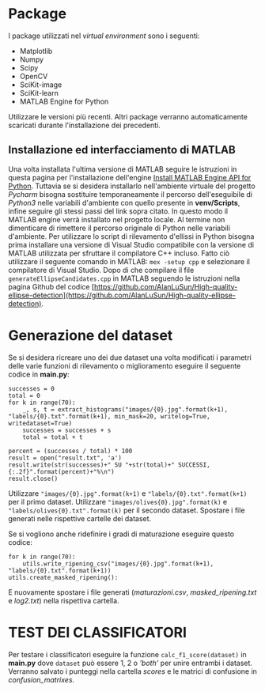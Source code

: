 ﻿# Package
I package utilizzati nel *virtual environment* sono i seguenti:

 - Matplotlib
 - Numpy
 - Scipy
 - OpenCV
 - SciKit-image
 - SciKit-learn
 - MATLAB Engine for Python

Utilizzare le versioni più recenti.
Altri package verranno automaticamente scaricati durante l'installazione dei precedenti.

## Installazione ed interfacciamento di MATLAB
Una volta installata l'ultima versione di MATLAB seguire le istruzioni in questa pagina per l'installazione dell'engine [Install MATLAB Engine API for Python](https://it.mathworks.com/help/matlab/matlab_external/install-the-matlab-engine-for-python.html).
Tuttavia se si desidera installarlo nell'ambiente virtuale del progetto *Pycharm* bisogna sostituire temporaneamente il percorso dell'eseguibile di *Python3* nelle variabili d'ambiente con quello presente in **venv/Scripts**, infine seguire gli stessi passi del link sopra citato. In questo modo il MATLAB engine verrà installato nel progetto locale. Al termine non dimenticare di rimettere il percorso originale di Python nelle variabili d'ambiente.
Per utilizzare lo script di rilevamento d'ellissi in Python bisogna prima installare una versione di Visual Studio compatibile con la versione di MATLAB utilizzata per sfruttare il compilatore C++ incluso. Fatto ciò utilizzare il seguente comando in MATLAB:
`mex -setup cpp`
e selezionare il compilatore di Visual Studio.
Dopo di che compilare il file `generateEllipseCandidates.cpp` in MATLAB seguendo le istruzioni nella pagina Github del codice [https://github.com/AlanLuSun/High-quality-ellipse-detection](https://github.com/AlanLuSun/High-quality-ellipse-detection).

# Generazione del dataset
Se si desidera ricreare uno dei due dataset una volta modificati i parametri delle varie funzioni di rilevamento o miglioramento eseguire il seguente codice in **main<span>.py</span>**:

	successes = 0  
	total = 0  
	for k in range(70):  
	    _, s, t = extract_histograms("images/{0}.jpg".format(k+1), "labels/{0}.txt".format(k+1), min_mask=20, writelog=True, writedataset=True)  
	    successes = successes + s  
	    total = total + t  
  
	percent = (successes / total) * 100  
	result = open("result.txt", 'a')  
	result.write(str(successes)+" SU "+str(total)+" SUCCESSI, {:.2f}".format(percent)+"%\n")  
	result.close()
Utilizzare `"images/{0}.jpg".format(k+1)` e `"labels/{0}.txt".format(k+1)` per il primo dataset.
Utilizzare `"images/olives{0}.jpg".format(k)` e `"labels/olives{0}.txt".format(k)` per il secondo dataset.
Spostare i file generati nelle rispettive cartelle dei dataset.

Se si vogliono anche ridefinire i gradi di maturazione eseguire questo codice:

	for k in range(70):
		utils.write_ripening_csv("images/{0}.jpg".format(k+1), "labels/{0}.txt".format(k+1))
	utils.create_masked_ripening():
E nuovamente spostare i file generati (*maturazioni.csv*, *masked_ripening.txt* e *log2.txt*) nella rispettiva cartella.

# TEST DEI CLASSIFICATORI
Per testare i classificatori eseguire la funzione `calc_f1_score(dataset)` in  **main<span>.py</span>** dove `dataset` può essere 1, 2 o *'both'* per unire entrambi i dataset. Verranno salvato i punteggi nella cartella *scores* e le matrici di confusione in *confusion_matrixes*.
